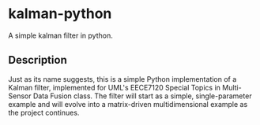 # kalman-python
A simple kalman filter in python.

## Description
Just as its name suggests, this is a simple Python implementation of a Kalman filter, implemented for UML's EECE7120 Special Topics in Multi-Sensor Data Fusion class. The filter will start as a simple, single-parameter example and will evolve into a matrix-driven multidimensional example as the project continues.
